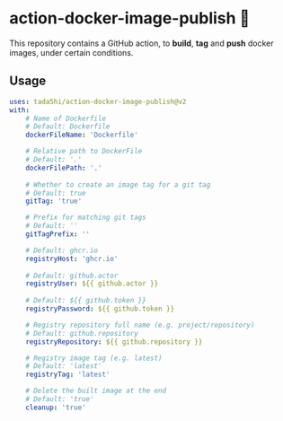 # action-docker-image-publish 🎍

This repository contains a GitHub action, to
**build**, **tag** and **push** docker images, 
under certain conditions.

## Usage

```yaml
uses: tada5hi/action-docker-image-publish@v2
with:
    # Name of Dockerfile
    # Default: Dockerfile
    dockerFileName: 'Dockerfile'

    # Relative path to DockerFile
    # Default: '.'
    dockerFilePath: '.'
    
    # Whether to create an image tag for a git tag
    # Default: true
    gitTag: 'true'

    # Prefix for matching git tags
    # Default: ''
    gitTagPrefix: ''

    # Default: ghcr.io
    registryHost: 'ghcr.io'
    
    # Default: github.actor
    registryUser: ${{ github.actor }}
    
    # Default: ${{ github.token }}
    registryPassword: ${{ github.token }}

    # Registry repository full name (e.g. project/repository)
    # Default: github.repository
    registryRepository: ${{ github.repository }}

    # Registry image tag (e.g. latest)
    # Default: 'latest'
    registryTag: 'latest'

    # Delete the built image at the end
    # Default: 'true'
    cleanup: 'true'
```

